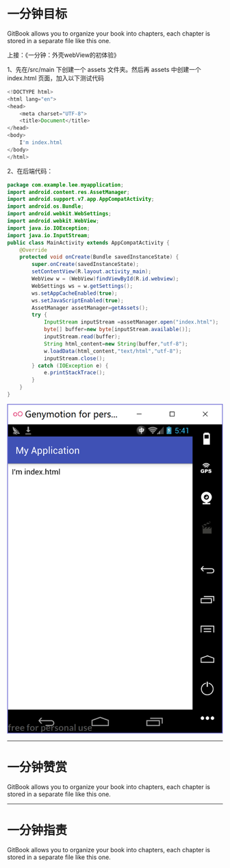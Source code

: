 # 一分钟目标

GitBook allows you to organize your book into chapters, each chapter is stored in a separate file like this one.

上接：《一分钟：外壳webView的初体验》

1、先在/src/main 下创建一个 assets 文件夹。然后再 assets 中创建一个 index.html 页面，加入以下测试代码

```js
<!DOCTYPE html>
<html lang="en">
<head>
    <meta charset="UTF-8">
    <title>Document</title>
</head>
<body>
    I'm index.html
</body>
</html>
```

2、在后端代码：

```java
package com.example.lee.myapplication;
import android.content.res.AssetManager;
import android.support.v7.app.AppCompatActivity;
import android.os.Bundle;
import android.webkit.WebSettings;
import android.webkit.WebView;
import java.io.IOException;
import java.io.InputStream;
public class MainActivity extends AppCompatActivity {
    @Override
    protected void onCreate(Bundle savedInstanceState) {
        super.onCreate(savedInstanceState);
        setContentView(R.layout.activity_main);
        WebView w = (WebView)findViewById(R.id.webview);
        WebSettings ws = w.getSettings();
        ws.setAppCacheEnabled(true);
        ws.setJavaScriptEnabled(true);
        AssetManager assetManager=getAssets();
        try {
            InputStream inputStream =assetManager.open("index.html");
            byte[] buffer=new byte[inputStream.available()];
            inputStream.read(buffer);
            String html_content=new String(buffer,"utf-8");
            w.loadData(html_content,"text/html","utf-8");
            inputStream.close();
        } catch (IOException e) {
            e.printStackTrace();
        }
    }
}
```

![](/assets/htmlasdasdasd.png)

---

# 一分钟赞赏

GitBook allows you to organize your book into chapters, each chapter is stored in a separate file like this one.

---

# 一分钟指责

GitBook allows you to organize your book into chapters, each chapter is stored in a separate file like this one.

